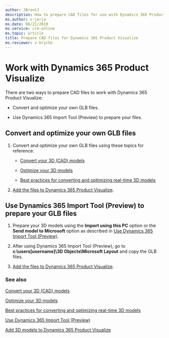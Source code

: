 ```yaml
---
author: JBrentJ
description: How to prepare CAD files for use with Dynamics 365 Product Visualize
ms.author: v-jerja
ms.date: 06/21/2019
ms.service: crm-online
ms.topic: article
title: Prepare CAD files for Dynamics 365 Product Visualize
ms.reviewer: v-brycho
---
```


# Work with Dynamics 365 Product Visualize

There are two ways to prepare CAD files to work with Dynamics 365 Product Visualize:

- Convert and optimize your own GLB files.

- Use Dynamics 365 Import Tool (Preview) to prepare your files.

## Convert and optimize your own GLB files

1. Convert and optimize your own GLB files using these topics for reference:

   - [Convert your 3D (CAD) models](convert-models.md)
   
   - [Optimize your 3D models](optimize-models.md)
   
   - [Best practices for converting and optimizing real-time 3D models](best-practices.md)

2. [Add the files to Dynamics 365 Product Visualize](https://docs.microsoft.com/en-us/dynamics365/mixed-reality/product-visualize/setup-existing-instance#add-3d-models-to-your-products). 

## Use Dynamics 365 Import Tool (Preview) to prepare your GLB files

1. Prepare your 3D models using the **Import using this PC** option or the **Send model to Microsoft** option as described in [Use Dynamics 365 Import Tool (Preview)](import-tool.md). 

2. After using Dynamics 365 Import Tool (Preview), go to **c:\users\[username]\3D Objects\Microsoft Layout** and copy the GLB files.

3. [Add the files to Dynamics 365 Product Visualize](https://docs.microsoft.com/en-us/dynamics365/mixed-reality/product-visualize/setup-existing-instance#add-3d-models-to-your-products). 

### See also

[Convert your 3D (CAD) models](convert-models.md)<br>
   
[Optimize your 3D models](optimize-models.md)<br>
   
[Best practices for converting and optimizing real-time 3D models](best-practices.md)<br>

[Use Dynamics 365 Import Tool (Preview)](import-tool.md)<br>

[Add 3D models to Dynamics 365 Product Visualize](https://docs.microsoft.com/en-us/dynamics365/mixed-reality/product-visualize/setup-existing-instance#add-3d-models-to-your-products)









